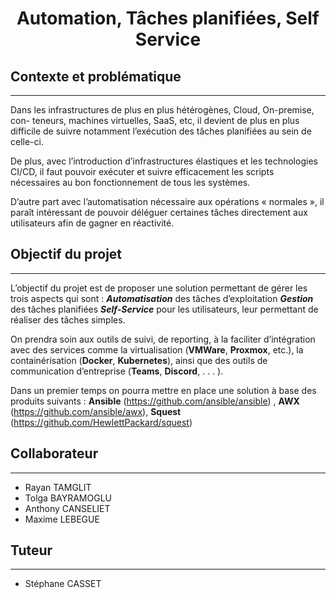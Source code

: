# <center> Automation, Tâches planifiées, Self Service </center>

## Contexte et problématique
---
<p> <justify> Dans les infrastructures de plus en plus hétérogènes, Cloud, On-premise, con-
teneurs, machines virtuelles, SaaS, etc, il devient de plus en plus difficile de
suivre notamment l’exécution des tâches planifiées au sein de celle-ci.

De plus, avec l’introduction d’infrastructures élastiques et les technologies CI/CD,
il faut pouvoir exécuter et suivre efficacement les scripts nécessaires au bon
fonctionnement de tous les systèmes.

D’autre part avec l’automatisation nécessaire aux opérations « normales », il
paraît intéressant de pouvoir déléguer certaines tâches directement aux utilisateurs afin de gagner en réactivité. </justify> </p>


## Objectif du projet
---
L’objectif du projet est de proposer une solution permettant de gérer les trois
aspects qui sont : ***Automatisation*** des tâches d’exploitation ***Gestion*** des
tâches planifiées  ***Self-Service*** pour les utilisateurs, leur permettant de réaliser
des tâches simples.

On prendra soin aux outils de suivi, de reporting, à la faciliter d’intégration avec
des services comme la virtualisation (**VMWare**, **Proxmox**, etc.), la containérisation
(**Docker**, **Kubernetes**), ainsi que des outils de communication d’entreprise (**Teams**,
**Discord**, . . . ).

Dans un premier temps on pourra mettre en place une solution à base
des produits suivants : **Ansible** (https://github.com/ansible/ansible) , **AWX**
(https://github.com/ansible/awx), **Squest** (https://github.com/HewlettPackard/squest)


## Collaborateur
---
- Rayan TAMGLIT
- Tolga BAYRAMOGLU
- Anthony CANSELIET
- Maxime LEBEGUE

## Tuteur
---
- Stéphane CASSET
